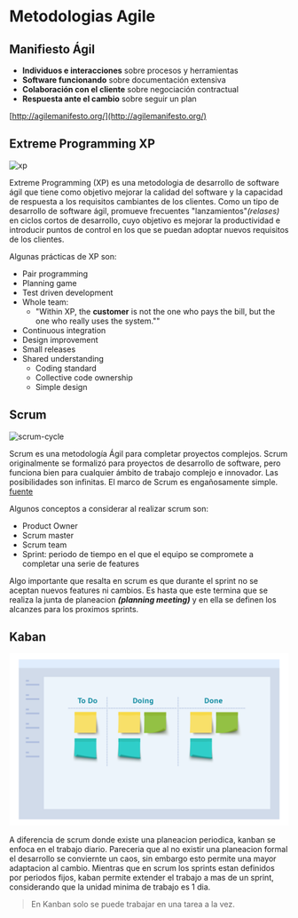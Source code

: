 # Metodologias Agile

## Manifiesto Ágil

- **Individuos e interacciones** sobre procesos y herramientas
- **Software funcionando** sobre documentación extensiva
- **Colaboración con el cliente** sobre negociación contractual
- **Respuesta ante el cambio** sobre seguir un plan

[http://agilemanifesto.org/](http://agilemanifesto.org/)

## Extreme Programming XP
![xp](https://upload.wikimedia.org/wikipedia/commons/thumb/8/84/Extreme_Programming.svg/367px-Extreme_Programming.svg.png)

Extreme Programming (XP) es una metodologia de desarrollo de software ágil que tiene como objetivo mejorar la calidad del software y la capacidad de respuesta a los requisitos cambiantes de los clientes. Como un tipo de desarrollo de software ágil, promueve frecuentes "lanzamientos"*(relases)* en ciclos cortos de desarrollo, cuyo objetivo es mejorar la productividad e introducir puntos de control en los que se puedan adoptar nuevos requisitos de los clientes.

Algunas prácticas de XP son:
  * Pair programming
  * Planning game
  * Test driven development
  * Whole team:
     - "Within XP, the **customer** is not the one who pays the bill, but the one who really uses the system.""
  * Continuous integration
  * Design improvement
  * Small releases
  * Shared understanding
    - Coding standard
    - Collective code ownership
    - Simple design

## Scrum

![scrum-cycle](https://cdn.evbuc.com/eventlogos/45795285/scrumframework2000x1000.png)

Scrum es una metodología Ágil para completar proyectos complejos. Scrum originalmente se formalizó para proyectos de desarrollo de software, pero funciona bien para cualquier ámbito de trabajo complejo e innovador. Las posibilidades son infinitas. El marco de Scrum es engañosamente simple. [fuente](https://www.scrumalliance.org/why-scrum)

Algunos conceptos a considerar al realizar scrum son:
  * Product Owner
  * Scrum master
  * Scrum team
  * Sprint: periodo de tiempo en el que el equipo se compromete a completar una serie de features

Algo importante que resalta en scrum es que durante el sprint no se aceptan nuevos features ni cambios. Es hasta que este termina que se realiza la junta de planeacion ***(planning meeting)*** y en ella se definen los alcanzes para los proximos sprints.

## Kaban

![kanban-board](assets/kanban.png)

A diferencia de scrum donde existe una planeacion periodica, kanban se enfoca en el trabajo diario. Pareceria que al no existir una planeacion formal el desarrollo se conviernte un caos, sin embargo esto permite una mayor adaptacion al cambio. Mientras que en scrum los sprints estan definidos por periodos fijos, kaban permite extender el trabajo a mas de un sprint, considerando que la unidad minima de trabajo es 1 dia.

> En Kanban solo se puede trabajar en una tarea a la vez.
